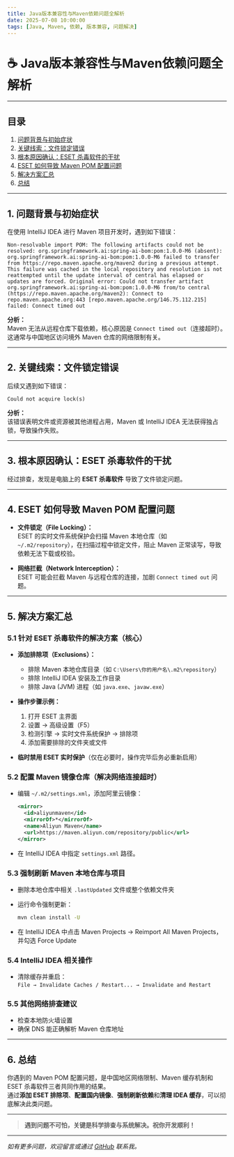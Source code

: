 ```yaml
---
title: Java版本兼容性与Maven依赖问题全解析
date: 2025-07-08 10:00:00
tags: [Java, Maven, 依赖, 版本兼容, 问题解决]
---
```


# ☕ Java版本兼容性与Maven依赖问题全解析

---

## 目录

1. [问题背景与初始症状](#问题背景与初始症状)
2. [关键线索：文件锁定错误](#关键线索文件锁定错误)
3. [根本原因确认：ESET 杀毒软件的干扰](#根本原因确认eset-杀毒软件的干扰)
4. [ESET 如何导致 Maven POM 配置问题](#eset-如何导致-maven-pom-配置问题)
5. [解决方案汇总](#解决方案汇总)
6. [总结](#总结)

---

## 1. 问题背景与初始症状

在使用 IntelliJ IDEA 进行 Maven 项目开发时，遇到如下错误：

```
Non-resolvable import POM: The following artifacts could not be resolved: org.springframework.ai:spring-ai-bom:pom:1.0.0-M6 (absent): org.springframework.ai:spring-ai-bom:pom:1.0.0-M6 failed to transfer from https://repo.maven.apache.org/maven2 during a previous attempt. This failure was cached in the local repository and resolution is not reattempted until the update interval of central has elapsed or updates are forced. Original error: Could not transfer artifact org.springframework.ai:spring-ai-bom:pom:1.0.0-M6 from/to central (https://repo.maven.apache.org/maven2): Connect to repo.maven.apache.org:443 [repo.maven.apache.org/146.75.112.215] failed: Connect timed out
```

**分析：**  
Maven 无法从远程仓库下载依赖，核心原因是 `Connect timed out`（连接超时）。这通常与中国地区访问境外 Maven 仓库的网络限制有关。

---

## 2. 关键线索：文件锁定错误

后续又遇到如下错误：

```
Could not acquire lock(s)
```

**分析：**  
该错误表明文件或资源被其他进程占用，Maven 或 IntelliJ IDEA 无法获得独占锁，导致操作失败。

---

## 3. 根本原因确认：ESET 杀毒软件的干扰

经过排查，发现是电脑上的 **ESET 杀毒软件** 导致了文件锁定问题。

---

## 4. ESET 如何导致 Maven POM 配置问题

- **文件锁定（File Locking）：**  
  ESET 的实时文件系统保护会扫描 Maven 本地仓库（如 `~/.m2/repository`），在扫描过程中锁定文件，阻止 Maven 正常读写，导致依赖无法下载或校验。

- **网络拦截（Network Interception）：**  
  ESET 可能会拦截 Maven 与远程仓库的连接，加剧 `Connect timed out` 问题。

---

## 5. 解决方案汇总

### 5.1 针对 ESET 杀毒软件的解决方案（核心）

- **添加排除项（Exclusions）：**
  - 排除 Maven 本地仓库目录（如 `C:\Users\你的用户名\.m2\repository`）
  - 排除 IntelliJ IDEA 安装及工作目录
  - 排除 Java (JVM) 进程（如 `java.exe`、`javaw.exe`）

- **操作步骤示例：**
  1. 打开 ESET 主界面
  2. 设置 → 高级设置（F5）
  3. 检测引擎 → 实时文件系统保护 → 排除项
  4. 添加需要排除的文件夹或文件

- **临时禁用 ESET 实时保护**（仅在必要时，操作完毕后务必重新启用）

### 5.2 配置 Maven 镜像仓库（解决网络连接超时）

- 编辑 `~/.m2/settings.xml`，添加阿里云镜像：

  ```xml
  <mirror>
    <id>aliyunmaven</id>
    <mirrorOf>*</mirrorOf>
    <name>Aliyun Maven</name>
    <url>https://maven.aliyun.com/repository/public</url>
  </mirror>
  ```

- 在 IntelliJ IDEA 中指定 `settings.xml` 路径。

### 5.3 强制刷新 Maven 本地仓库与项目

- 删除本地仓库中相关 `.lastUpdated` 文件或整个依赖文件夹
- 运行命令强制更新：

  ```bash
  mvn clean install -U
  ```

- 在 IntelliJ IDEA 中点击 Maven Projects → Reimport All Maven Projects，并勾选 Force Update

### 5.4 IntelliJ IDEA 相关操作

- 清除缓存并重启：  
  `File → Invalidate Caches / Restart... → Invalidate and Restart`

### 5.5 其他网络排查建议

- 检查本地防火墙设置
- 确保 DNS 能正确解析 Maven 仓库地址

---

## 6. 总结

你遇到的 Maven POM 配置问题，是中国地区网络限制、Maven 缓存机制和 ESET 杀毒软件三者共同作用的结果。  
通过**添加 ESET 排除项**、**配置国内镜像**、**强制刷新依赖**和**清理 IDEA 缓存**，可以彻底解决此类问题。

---

> **遇到问题不可怕，关键是科学排查与系统解决。祝你开发顺利！**

---

_如有更多问题，欢迎留言或通过 [GitHub](https://github.com/Changhuaishui) 联系我。_ 